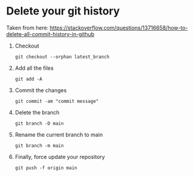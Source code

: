 # Delete your git history

Taken from here: https://stackoverflow.com/questions/13716658/how-to-delete-all-commit-history-in-github



1. Checkout

   `git checkout --orphan latest_branch`

2. Add all the files

   `git add -A`

3. Commit the changes

   `git commit -am "commit message"`

4. Delete the branch

   `git branch -D main`

5. Rename the current branch to main

   `git branch -m main`

6. Finally, force update your repository

   `git push -f origin main`